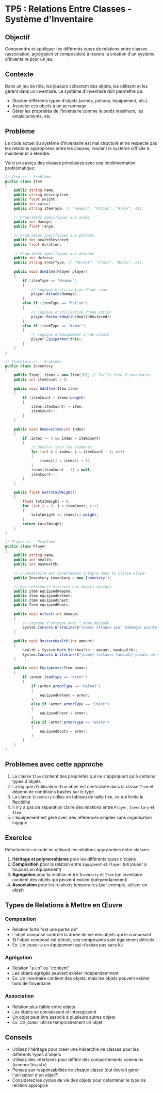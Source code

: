 # TP5 : Relations Entre Classes - Système d'Inventaire

## Objectif
Comprendre et appliquer les différents types de relations entre classes (association, agrégation et composition) à travers la création d'un système d'inventaire pour un jeu.

## Contexte
Dans un jeu de rôle, les joueurs collectent des objets, les utilisent et les gèrent dans un inventaire. Le système d'inventaire doit permettre de:
- Stocker différents types d'objets (armes, potions, équipement, etc.)
- Associer ces objets à un personnage
- Gérer les propriétés de l'inventaire comme le poids maximum, les emplacements, etc.

## Problème
Le code actuel du système d'inventaire est mal structuré et ne respecte pas les relations appropriées entre les classes, rendant le système difficile à maintenir et à étendre.

Voici un aperçu des classes principales avec une implémentation problématique:

```csharp
// Item.cs - Problème
public class Item
{
    public string name;
    public string description;
    public float weight;
    public int value;
    public string itemType; // "Weapon", "Potion", "Armor", etc.
    
    // Propriétés spécifiques aux armes
    public int damage;
    public float range;
    
    // Propriétés spécifiques aux potions
    public int healthRestored;
    public float duration;
    
    // Propriétés spécifiques aux armures
    public int defense;
    public string armorType; // "Helmet", "Chest", "Boots", etc.
    
    public void UseItem(Player player)
    {
        if (itemType == "Weapon")
        {
            // Logique d'utilisation d'une arme
            player.Attack(damage);
        }
        else if (itemType == "Potion")
        {
            // Logique d'utilisation d'une potion
            player.RestoreHealth(healthRestored);
        }
        else if (itemType == "Armor")
        {
            // Logique d'équipement d'une armure
            player.EquipArmor(this);
        }
    }
}

// Inventory.cs - Problème
public class Inventory
{
    public Item[] items = new Item[20]; // Taille fixe d'inventaire
    public int itemCount = 0;
    
    public void AddItem(Item item)
    {
        if (itemCount < items.Length)
        {
            items[itemCount] = item;
            itemCount++;
        }
    }
    
    public void RemoveItem(int index)
    {
        if (index >= 0 && index < itemCount)
        {
            // Décaler tous les éléments
            for (int i = index; i < itemCount - 1; i++)
            {
                items[i] = items[i + 1];
            }
            items[itemCount - 1] = null;
            itemCount--;
        }
    }
    
    public float GetTotalWeight()
    {
        float totalWeight = 0;
        for (int i = 0; i < itemCount; i++)
        {
            totalWeight += items[i].weight;
        }
        return totalWeight;
    }
}

// Player.cs - Problème
public class Player
{
    public string name;
    public int health;
    public int maxHealth;
    
    // L'inventaire est directement intégré dans la classe Player
    public Inventory inventory = new Inventory();
    
    // Des références directes aux objets équipés
    public Item equippedWeapon;
    public Item equippedHelmet;
    public Item equippedChest;
    public Item equippedBoots;
    
    public void Attack(int damage)
    {
        // Logique d'attaque avec l'arme équipée
        System.Console.WriteLine($"{name} attaque pour {damage} points de dégâts!");
    }
    
    public void RestoreHealth(int amount)
    {
        health = System.Math.Min(health + amount, maxHealth);
        System.Console.WriteLine($"{name} restaure {amount} points de vie!");
    }
    
    public void EquipArmor(Item armor)
    {
        if (armor.itemType == "Armor")
        {
            if (armor.armorType == "Helmet")
            {
                equippedHelmet = armor;
            }
            else if (armor.armorType == "Chest")
            {
                equippedChest = armor;
            }
            else if (armor.armorType == "Boots")
            {
                equippedBoots = armor;
            }
        }
    }
}
```

## Problèmes avec cette approche
1. La classe `Item` contient des propriétés qui ne s'appliquent qu'à certains types d'objets
2. La logique d'utilisation d'un objet est centralisée dans la classe `Item` et dépend de conditions basées sur le type
3. La classe `Inventory` utilise un tableau de taille fixe, ce qui limite la flexibilité
4. Il n'y a pas de séparation claire des relations entre `Player`, `Inventory` et `Item`
5. L'équipement est géré avec des références simples sans organisation logique

## Exercice
Refactorisez ce code en utilisant les relations appropriées entre classes:

1. **Héritage et polymorphisme** pour les différents types d'objets
2. **Composition** pour la relation entre `Equipment` et `Player` (un joueur a toujours un équipement)
3. **Agrégation** pour la relation entre `Inventory` et `Item` (un inventaire contient des objets qui peuvent exister indépendamment)
4. **Association** pour les relations temporaires (par exemple, utiliser un objet)

## Types de Relations à Mettre en Œuvre

### Composition
- Relation forte "est une partie de"
- L'objet composé contrôle la durée de vie des objets qui le composent
- Si l'objet composé est détruit, ses composants sont également détruits
- Ex: Un joueur a un équipement qui n'existe pas sans lui

### Agrégation
- Relation "a un" ou "contient"
- Les objets agrégés peuvent exister indépendamment
- Ex: Un inventaire contient des objets, mais les objets peuvent exister hors de l'inventaire

### Association
- Relation plus faible entre objets
- Les objets se connaissent et interagissent
- Un objet peut être associé à plusieurs autres objets
- Ex: Un joueur utilise temporairement un objet

## Conseils
- Utilisez l'héritage pour créer une hiérarchie de classes pour les différents types d'objets
- Utilisez des interfaces pour définir des comportements communs (comme `IUsable`)
- Pensez aux responsabilités de chaque classe (qui devrait gérer l'utilisation d'un objet?)
- Considérez les cycles de vie des objets pour déterminer le type de relation approprié